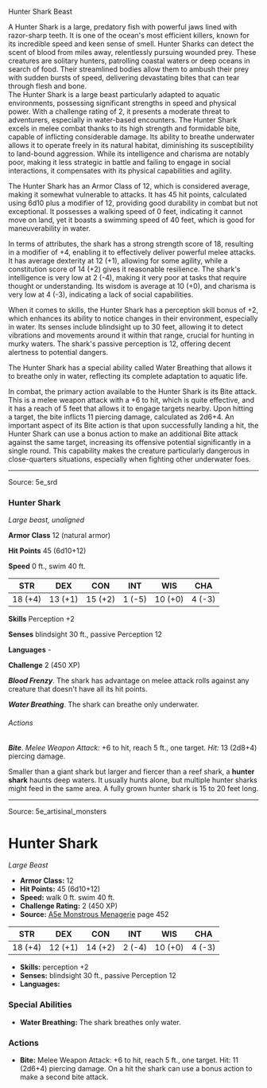 <MonsterName/>Hunter Shark</MonsterName>
<CreatureType/>Beast</CreatureType>

<summary>A Hunter Shark is a large, predatory fish with powerful jaws lined with razor-sharp teeth. It is one of the ocean's most efficient killers, known for its incredible speed and keen sense of smell. Hunter Sharks can detect the scent of blood from miles away, relentlessly pursuing wounded prey. These creatures are solitary hunters, patrolling coastal waters or deep oceans in search of food. Their streamlined bodies allow them to ambush their prey with sudden bursts of speed, delivering devastating bites that can tear through flesh and bone.</summary>

<summary>The Hunter Shark is a large beast particularly adapted to aquatic environments, possessing significant strengths in speed and physical power. With a challenge rating of 2, it presents a moderate threat to adventurers, especially in water-based encounters. The Hunter Shark excels in melee combat thanks to its high strength and formidable bite, capable of inflicting considerable damage. Its ability to breathe underwater allows it to operate freely in its natural habitat, diminishing its susceptibility to land-bound aggression. While its intelligence and charisma are notably poor, making it less strategic in battle and failing to engage in social interactions, it compensates with its physical capabilities and agility.</summary>

<detail>

The Hunter Shark has an Armor Class of 12, which is considered average, making it somewhat vulnerable to attacks. It has 45 hit points, calculated using 6d10 plus a modifier of 12, providing good durability in combat but not exceptional. It possesses a walking speed of 0 feet, indicating it cannot move on land, yet it boasts a swimming speed of 40 feet, which is good for maneuverability in water.

In terms of attributes, the shark has a strong strength score of 18, resulting in a modifier of +4, enabling it to effectively deliver powerful melee attacks. It has average dexterity at 12 (+1), allowing for some agility, while a constitution score of 14 (+2) gives it reasonable resilience. The shark's intelligence is very low at 2 (-4), making it very poor at tasks that require thought or understanding. Its wisdom is average at 10 (+0), and charisma is very low at 4 (-3), indicating a lack of social capabilities.

When it comes to skills, the Hunter Shark has a perception skill bonus of +2, which enhances its ability to notice changes in their environment, especially in water. Its senses include blindsight up to 30 feet, allowing it to detect vibrations and movements around it within that range, crucial for hunting in murky waters. The shark's passive perception is 12, offering decent alertness to potential dangers. 

The Hunter Shark has a special ability called Water Breathing that allows it to breathe only in water, reflecting its complete adaptation to aquatic life. 

In combat, the primary action available to the Hunter Shark is its Bite attack. This is a melee weapon attack with a +6 to hit, which is quite effective, and it has a reach of 5 feet that allows it to engage targets nearby. Upon hitting a target, the bite inflicts 11 piercing damage, calculated as 2d6+4. An important aspect of its Bite action is that upon successfully landing a hit, the Hunter Shark can use a bonus action to make an additional Bite attack against the same target, increasing its offensive potential significantly in a single round. This capability makes the creature particularly dangerous in close-quarters situations, especially when fighting other underwater foes.</detail>



---

Source: 5e_srd

### Hunter Shark

*Large beast, unaligned*

**Armor Class** 12 (natural armor)

**Hit Points** 45 (6d10+12)

**Speed** 0 ft., swim 40 ft.

| STR     | DEX     | CON     | INT    | WIS     | CHA    |
|---------|---------|---------|--------|---------|--------|
| 18 (+4) | 13 (+1) | 15 (+2) | 1 (-5) | 10 (+0) | 4 (-3) |

**Skills** Perception +2

**Senses** blindsight 30 ft., passive Perception 12

**Languages** -

**Challenge** 2 (450 XP)

***Blood Frenzy***. The shark has advantage on melee attack rolls against any creature that doesn't have all its hit points.

***Water Breathing***. The shark can breathe only underwater.

###### Actions

***Bite***. *Melee Weapon Attack:* +6 to hit, reach 5 ft., one target. *Hit:* 13 (2d8+4) piercing damage.

Smaller than a giant shark but larger and fiercer than a reef shark, a **hunter shark** haunts deep waters. It usually hunts alone, but multiple hunter sharks might feed in the same area. A fully grown hunter shark is 15 to 20 feet long.



---

Source: 5e_artisinal_monsters

# Hunter Shark

*Large* *Beast*

- **Armor Class:** 12
- **Hit Points:** 45 (6d10+12)
- **Speed:** walk 0 ft. swim 40 ft.
- **Challenge Rating:** 2 (450 XP)
- **Source:** [A5e Monstrous Menagerie](https://enpublishingrpg.com/products/level-up-monstrous-menagerie-a5e) page 452

| STR | DEX | CON | INT | WIS | CHA |
| --- | --- | --- | --- | --- | --- |
| 18 (+4) | 12 (+1) | 14 (+2) | 2 (-4) | 10 (+0) | 4 (-3) |

- **Skills:** perception +2
- **Senses:** blindsight 30 ft., passive Perception 12
- **Languages:** 

### Special Abilities

- **Water Breathing:** The shark breathes only water.

### Actions

- **Bite:** Melee Weapon Attack: +6 to hit, reach 5 ft., one target. Hit: 11 (2d6+4) piercing damage. On a hit  the shark can use a bonus action to make a second bite attack.




